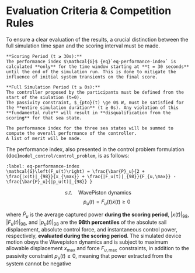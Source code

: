 # Evaluation Criteria & Competition Rules

To ensure a clear evaluation of the results, a crucial distinction between the full simulation time span and the scoring interval must be made.

```{important}
**Scoring Period (t ≥ 30s):**
The performance index $\mathcal{G}$ {eq}`eq-performance-index` is calculated **only** for the time window starting at **t = 30 seconds** until the end of the simulation run. This is done to mitigate the influence of initial system transients on the final score.
```

```{important}
**Full Simulation Period (t ≥ 0s):**
The controller proposed by the participants must be defined from the start of the siulation (t=0). 
The passivity constraint, $_{pto}(t) \ge 0$ W, must be satisfied for the **entire simulation duration** (t ≥ 0s). Any violation of this **fundamental rule** will result in **disqualification from the scoring** for that sea state.
```

```{important}
The performance index for the three sea states will be summed to compute the overall performance of the controller.
A list of merit will be made.
```

The performance index, also presented in the control problem formulation {doc}`model_control/control_problem`, is as follows:
```{math}
:label: eq-performance-index
\mathcal{G}\left(F_u(t)\right) = \frac{\bar{P}_u}{2 + \frac{|x(t)|_{98}}{x_{\max}} + \frac{|F_u(t)|_{98}}{F_{u,\max}} - \frac{\bar{P}_u}{|p_u(t)|_{98}} }
```

$$ s.t. \quad \text{WavePiston dynamics} $$
$$ \qquad\quad p_u(t) = F_u(t) \dot{x}(t) \ge 0  $$

where $\bar{P}_u$ is the average captured power **during the scoring period**, $|x(t)|_{98}$, $|F_u(t)|_{98}$, and $|p_u(t)|_{98}$ are the **98th percentiles** of the absolute sail displacement,  absolute control force, and instantaneous control power, respectively, **evaluated during the scoring period**. The simulated device motion obeys the Wavepiston dynamics and is subject to maximum allowable displacement $x_\mathrm{max}$ and force $F_{u,\max}$ constraints, in addition to the passivity constraint $p_u(t) \ge 0$, meaning that power extracted from the system cannot be negative
